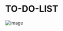﻿# TO-DO-LIST
![image](https://github.com/omjadhav1910/TO-DO-LIST/assets/144478519/e0990e64-2c6a-4228-aeab-f5218d34acf1)
